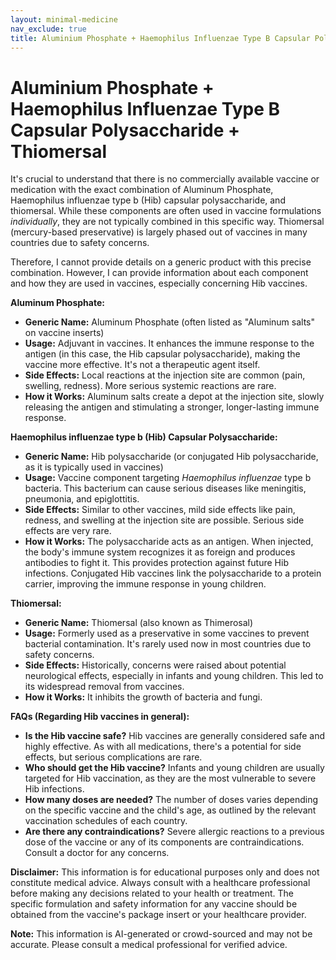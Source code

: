 ```yaml
---
layout: minimal-medicine
nav_exclude: true
title: Aluminium Phosphate + Haemophilus Influenzae Type B Capsular Polysaccharide + Thiomersal
---
```


# Aluminium Phosphate + Haemophilus Influenzae Type B Capsular Polysaccharide + Thiomersal

It's crucial to understand that there is no commercially available vaccine or medication with the exact combination of Aluminum Phosphate, Haemophilus influenzae type b (Hib) capsular polysaccharide, and thiomersal.  While these components are often used in vaccine formulations *individually*, they are not typically combined in this specific way.  Thiomersal (mercury-based preservative) is largely phased out of vaccines in many countries due to safety concerns.

Therefore, I cannot provide details on a generic product with this precise combination.  However, I can provide information about each component and how they are used in vaccines, especially concerning Hib vaccines.

**Aluminum Phosphate:**

* **Generic Name:** Aluminum Phosphate (often listed as "Aluminum salts" on vaccine inserts)
* **Usage:** Adjuvant in vaccines.  It enhances the immune response to the antigen (in this case, the Hib capsular polysaccharide), making the vaccine more effective.  It's not a therapeutic agent itself.
* **Side Effects:**  Local reactions at the injection site are common (pain, swelling, redness).  More serious systemic reactions are rare.
* **How it Works:**  Aluminum salts create a depot at the injection site, slowly releasing the antigen and stimulating a stronger, longer-lasting immune response.


**Haemophilus influenzae type b (Hib) Capsular Polysaccharide:**

* **Generic Name:** Hib polysaccharide (or conjugated Hib polysaccharide, as it is typically used in vaccines)
* **Usage:** Vaccine component targeting *Haemophilus influenzae* type b bacteria. This bacterium can cause serious diseases like meningitis, pneumonia, and epiglottitis.
* **Side Effects:** Similar to other vaccines, mild side effects like pain, redness, and swelling at the injection site are possible.  Serious side effects are very rare.
* **How it Works:**  The polysaccharide acts as an antigen. When injected, the body's immune system recognizes it as foreign and produces antibodies to fight it. This provides protection against future Hib infections.  Conjugated Hib vaccines link the polysaccharide to a protein carrier, improving the immune response in young children.


**Thiomersal:**

* **Generic Name:** Thiomersal (also known as Thimerosal)
* **Usage:**  Formerly used as a preservative in some vaccines to prevent bacterial contamination.  It's rarely used now in most countries due to safety concerns.
* **Side Effects:**  Historically, concerns were raised about potential neurological effects, especially in infants and young children.  This led to its widespread removal from vaccines.
* **How it Works:**  It inhibits the growth of bacteria and fungi.


**FAQs (Regarding Hib vaccines in general):**

* **Is the Hib vaccine safe?**  Hib vaccines are generally considered safe and highly effective.  As with all medications, there's a potential for side effects, but serious complications are rare.
* **Who should get the Hib vaccine?**  Infants and young children are usually targeted for Hib vaccination, as they are the most vulnerable to severe Hib infections.
* **How many doses are needed?**  The number of doses varies depending on the specific vaccine and the child's age, as outlined by the relevant vaccination schedules of each country.
* **Are there any contraindications?**  Severe allergic reactions to a previous dose of the vaccine or any of its components are contraindications. Consult a doctor for any concerns.


**Disclaimer:** This information is for educational purposes only and does not constitute medical advice.  Always consult with a healthcare professional before making any decisions related to your health or treatment.  The specific formulation and safety information for any vaccine should be obtained from the vaccine's package insert or your healthcare provider.


**Note:** This information is AI-generated or crowd-sourced and may not be accurate. Please consult a medical professional for verified advice.